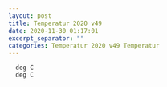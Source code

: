 ```yaml
---
layout: post
title: Temperatur 2020 v49
date: 2020-11-30 01:17:01
excerpt_separator: ""
categories: Temperatur 2020 v49 Temperatur
---
```

```
  deg C
  deg C
```
